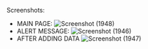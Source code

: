 Screenshots:

- MAIN PAGE:
![Screenshot (1948)](https://user-images.githubusercontent.com/63870023/152684188-6b3e88b5-69a7-4f20-a5c2-128ebc409a75.png)
- ALERT MESSAGE:
![Screenshot (1946)](https://user-images.githubusercontent.com/63870023/152684046-ae10d676-61a5-4011-8344-fc019f127118.png)
- AFTER ADDING DATA
![Screenshot (1947)](https://user-images.githubusercontent.com/63870023/152684054-cf73424c-b1c0-4f98-90ee-641b4ff636d5.png)

